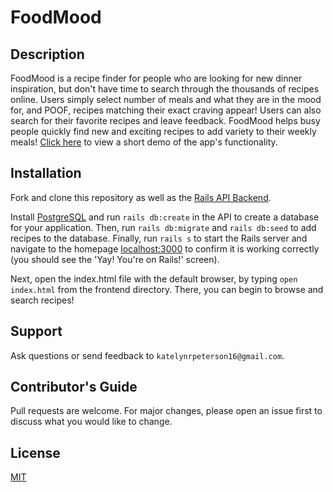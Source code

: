 # FoodMood

## Description
FoodMood is a recipe finder for people who are looking for new dinner inspiration, but don't have time to search through the thousands of recipes online. Users simply select number of meals and what they are in the mood for, and POOF, recipes matching their exact craving appear! Users can also search for their favorite recipes and leave feedback. FoodMood helps busy people quickly find new and exciting recipes to add variety to their weekly meals! [Click here](https://www.youtube.com/watch?v=Ivt7DM-Cd2Y) to view a short demo of the app's functionality.

## Installation
Fork and clone this repository as well as the [Rails API Backend](https://github.com/pete3249/js-rails-foodmood-backend). 

Install [PostgreSQL](https://www.postgresql.org/docs/) and run `rails db:create` in the API to create a database for your application. Then, run `rails db:migrate` and `rails db:seed` to add recipes to the database. Finally, run `rails s` to start the Rails server and navigate to the homepage [localhost:3000](localhost:3000/) to confirm it is working correctly (you should see the 'Yay! You're on Rails!' screen).

Next, open the index.html file with the default browser, by typing `open index.html` from the frontend directory. There, you can begin to browse and search recipes!

## Support
Ask questions or send feedback to `katelynrpeterson16@gmail.com`.

## Contributor's Guide
Pull requests are welcome. For major changes, please open an issue first to discuss what you would like to change.

## License
[MIT](https://opensource.org/licenses/MIT)
